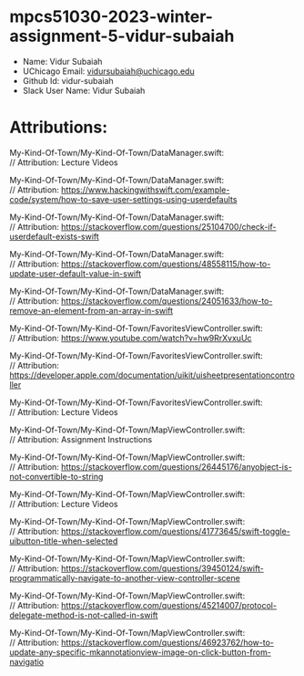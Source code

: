 # mpcs51030-2023-winter-assignment-5-vidur-subaiah

- Name: Vidur Subaiah
- UChicago Email: vidursubaiah@uchicago.edu
- Github Id: vidur-subaiah
- Slack User Name: Vidur Subaiah

# Attributions:

My-Kind-Of-Town/My-Kind-Of-Town/DataManager.swift:  
// Attribution: Lecture Videos

My-Kind-Of-Town/My-Kind-Of-Town/DataManager.swift:      
// Attribution: https://www.hackingwithswift.com/example-code/system/how-to-save-user-settings-using-userdefaults

My-Kind-Of-Town/My-Kind-Of-Town/DataManager.swift:      
// Attribution: https://stackoverflow.com/questions/25104700/check-if-userdefault-exists-swift

My-Kind-Of-Town/My-Kind-Of-Town/DataManager.swift:      
// Attribution: https://stackoverflow.com/questions/48558115/how-to-update-user-default-value-in-swift

My-Kind-Of-Town/My-Kind-Of-Town/DataManager.swift:      
// Attribution: https://stackoverflow.com/questions/24051633/how-to-remove-an-element-from-an-array-in-swift

My-Kind-Of-Town/My-Kind-Of-Town/FavoritesViewController.swift:        
// Attribution: https://www.youtube.com/watch?v=hw9RrXvxuUc

My-Kind-Of-Town/My-Kind-Of-Town/FavoritesViewController.swift:        
// Attribution: https://developer.apple.com/documentation/uikit/uisheetpresentationcontroller

My-Kind-Of-Town/My-Kind-Of-Town/FavoritesViewController.swift:        
// Attribution: Lecture Videos

My-Kind-Of-Town/My-Kind-Of-Town/MapViewController.swift:        
// Attribution: Assignment Instructions

My-Kind-Of-Town/My-Kind-Of-Town/MapViewController.swift:            
// Attribution: https://stackoverflow.com/questions/26445176/anyobject-is-not-convertible-to-string

My-Kind-Of-Town/My-Kind-Of-Town/MapViewController.swift:        
// Attribution: Lecture Videos

My-Kind-Of-Town/My-Kind-Of-Town/MapViewController.swift:        
// Attribution: https://stackoverflow.com/questions/41773645/swift-toggle-uibutton-title-when-selected

My-Kind-Of-Town/My-Kind-Of-Town/MapViewController.swift:        
// Attribution: https://stackoverflow.com/questions/39450124/swift-programmatically-navigate-to-another-view-controller-scene

My-Kind-Of-Town/My-Kind-Of-Town/MapViewController.swift:        
// Attribution: https://stackoverflow.com/questions/45214007/protocol-delegate-method-is-not-called-in-swift

My-Kind-Of-Town/My-Kind-Of-Town/MapViewController.swift:        
// Attribution: https://stackoverflow.com/questions/46923762/how-to-update-any-specific-mkannotationview-image-on-click-button-from-navigatio
